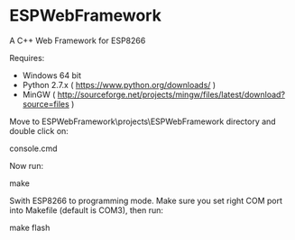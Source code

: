 # ESPWebFramework
A C++ Web Framework for ESP8266

Requires:
- Windows 64 bit
- Python 2.7.x ( https://www.python.org/downloads/ )
- MinGW ( http://sourceforge.net/projects/mingw/files/latest/download?source=files )

Move to ESPWebFramework\projects\ESPWebFramework directory and double click on:

  console.cmd

Now run:

  make
  
Swith ESP8266 to programming mode. Make sure you set right COM port into Makefile (default is COM3), then run:

  make flash
